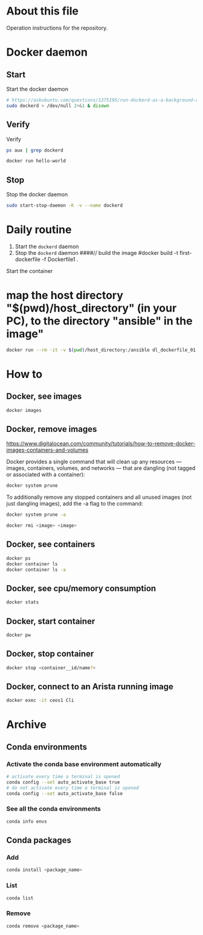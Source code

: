 # About this file
Operation instructions for the repository.

# Docker daemon
## Start
Start the docker daemon
```bash
# https://askubuntu.com/questions/1375195/run-dockerd-as-a-background-on-wsl-ubuntu
sudo dockerd > /dev/null 2>&1 & disown
```

## Verify
Verify 
```bash 
ps aux | grep dockerd
```

```bash 
docker run hello-world
```

## Stop
Stop the docker daemon
```bash
sudo start-stop-daemon -K -v --name dockerd
```

# Daily routine
1. Start the `dockerd` daemon
2. Stop the `dockerd` daemon
####// build the image
#docker build -t first-dockerfile -f Dockerfile1 .

Start the container
# map the host directory "$(pwd)/host_directory" (in your PC), to the directory "ansible" in the image"
```bash
docker run --rm -it -v $(pwd)/host_directory:/ansible dl_dockerfile_01 bash
```



# How to
## Docker, see images
```bash
docker images
```

## Docker, remove images
<https://www.digitalocean.com/community/tutorials/how-to-remove-docker-images-containers-and-volumes>

Docker provides a single command that will clean up any resources — images, containers, volumes, and networks — that are dangling (not tagged or associated with a container):
```bash
docker system prune
```

To additionally remove any stopped containers and all unused images (not just dangling images), add the -a flag to the command:
```bash
docker system prune -a
```

```bash
docker rmi <image> <image>
```


## Docker, see containers
```bash
docker ps
docker container ls
docker container ls -a
```

## Docker, see cpu/memory consumption
```bash
docker stats
```

## Docker, start container
```bash
docker pw
```

## Docker, stop container
```bash
docker stop <container__id/name?>
```

## Docker, connect to an Arista running image
```bash
docker exec -it ceos1 Cli
```


# Archive
## Conda environments

### Activate the conda base environment automatically

```bash
# activate every time a terminal is opened
conda config --set auto_activate_base true
# do not activate every time a terminal is opened
conda config --set auto_activate_base false
```

### See all the conda environments
```bash
conda info envs
```

## Conda packages
### Add
```bash
conda install <package_name>
```
### List
```bash
conda list
```

### Remove
```bash
conda remove <package_name>
```